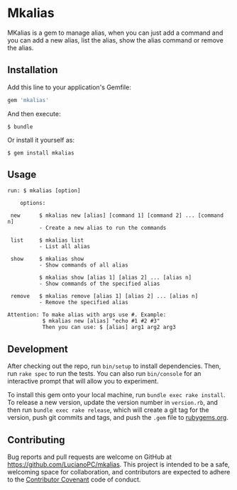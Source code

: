 # Mkalias

MKalias is a gem to manage alias, when you can just add a command and you can
add a new alias, list the alias, show the alias command or remove the alias.

## Installation

Add this line to your application's Gemfile:

```ruby
gem 'mkalias'
```

And then execute:

    $ bundle

Or install it yourself as:

    $ gem install mkalias

## Usage

    run: $ mkalias [option]

		options:

     new      $ mkalias new [alias] [command 1] [command 2] ... [command n]
              - Create a new alias to run the commands

     list     $ mkalias list
              - List all alias

     show     $ mkalias show
              - Show commands of all alias

              $ mkalias show [alias 1] [alias 2] ... [alias n]
              - Show commands of the specified alias

     remove   $ mkalias remove [alias 1] [alias 2] ... [alias n]
              - Remove the specified alias

    Attention: To make alias with args use #. Example:
               $ mkalias new [alias] "echo #1 #2 #3"
               Then you can use: $ [alias] arg1 arg2 arg3


## Development

After checking out the repo, run `bin/setup` to install dependencies.
Then, run `rake spec` to run the tests. You can also run `bin/console` for
an interactive prompt that will allow you to experiment.

To install this gem onto your local machine, run `bundle exec rake install`.
To release a new version, update the version number in `version.rb`, and then
run `bundle exec rake release`, which will create a git tag for the version,
push git commits and tags, and push the `.gem` file
to [rubygems.org](https://rubygems.org).

## Contributing

Bug reports and pull requests are welcome on GitHub at
https://github.com/LucianoPC/mkalias. This project is intended to be a safe,
welcoming space for collaboration, and contributors are expected to adhere
to the [Contributor Covenant](http://contributor-covenant.org)
code of conduct.
